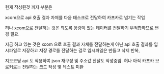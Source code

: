 


현재 작성된것 까지 부분은 

xcom으로 api 호출 결과 자체를 다음 태스크로 전달하여 카프카로 넘기는 작업

허나 xcom으로 전달하는 것은 되도록 용량이 있는 데이터를 전달하기 부적합하므로 변경 필요.


지금 하고 있는 것은 xcom 으로 호출 결과 자체를 전달하는게 아닌 api 호출 결과를 입시파일로 저장하고 저장 경로를 전달하는 걸로
임시파일은 만들고 삭제 반복, 

지오코딩 api 도 적용하여 json 재구성 및 주소값 전달도 작성중임. 허나 아직 카프카 브로커로는 전달하는 코드 작성 및 테스트 미완 
